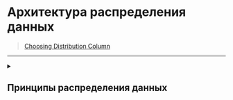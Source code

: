 # Архитектура распределения данных
> [Choosing Distribution Column](https://docs.citusdata.com/en/stable/sharding/data_modeling.html#choosing-distribution-column)
------------------------
<details>
  <summary><H2>Принципы распределения данных</H2></summary>
  
  Существуют следующие основные принципы распределения данных при построении баз данных приложения.
  
  <H3>Multi-Tenant Apps</H3>
  Расположение всех релевантных данных под одним <b>tenant_id</b>. 
  Связь всех данных в обязательном порядке по ключу шардирования tenant_id.
  Т.е. по сути сведение множества однотипных баз данных заказчиков в одну базу с шардированием их по железу на базе tenant_id.
  Проблема <b>общих данных</b> решается технологией <a href="https://docs.citusdata.com/en/stable/develop/reference_ddl.html#reference-tables">Reference Tables</a>
  
  <H3>Real-Time Apps</H3>
  Цель подхода - обеспечение <b>мультипроцессинга</b> по максимальному количеству нод с макисмально равномерным рапределением.
  Сбор данных осуществляет координатор, с соотвествующими накладными расходами.
  Как и при рапараллеливании запросов, проблема целесообразности при данной конкретной нагрузке и сопоставимости затрат на сведение результатов с объемом обрабатываемых данных.
  
  <H3>Timeseries Data</H3>
</details>
